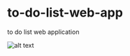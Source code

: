# to-do-list-web-app
to do list web application

![alt text]([http://url/to/img.png](https://github.com/fatihemrertekin/to-do-list-web-app/blob/main/Ads%C4%B1z.png))
